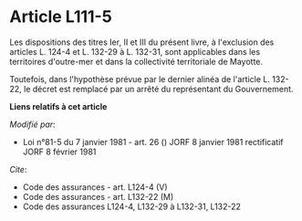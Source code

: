 # Article L111-5

Les dispositions des titres Ier, II et III du présent livre, à l'exclusion des articles L. 124-4 et L. 132-29 à L. 132-31,
sont applicables dans les territoires d'outre-mer et dans la collectivité territoriale de Mayotte.

Toutefois, dans l'hypothèse prévue par le dernier alinéa de l'article L. 132-22, le décret est remplacé par un arrêté du
représentant du Gouvernement.

**Liens relatifs à cet article**

_Modifié par_:

  - Loi n°81-5 du 7 janvier 1981 - art. 26 () JORF 8 janvier 1981 rectificatif JORF 8 février 1981

_Cite_:

  - Code des assurances - art. L124-4 (V)
  - Code des assurances - art. L132-22 (M)
  - Code des assurances L124-4, L132-29 à L132-31, L132-22
